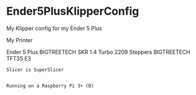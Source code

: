 # Ender5PlusKlipperConfig
My Klipper config for my Ender 5 Plus



My Printer

  Ender 5 Plus
    BIGTREETECH SKR 1.4 Turbo 
    2209 Steppers
    BIGTREETECH TFT35 E3
    
    Slicer is SuperSlicer
    
    
    Running on a Raspberry Pi 3+ (B)
